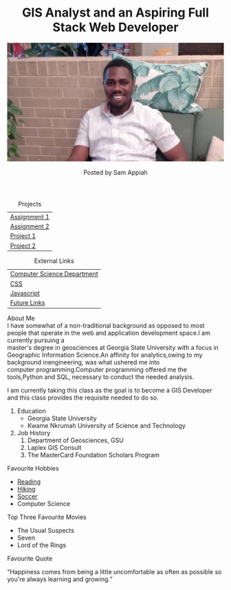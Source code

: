 <!DOCTYPE html>
<html lang="en-GB">
<head>
<meta name="author" content="Sam Appiah">
<meta name="description" content="Web Programming Portfolio">
<meta name="viewport" content="width=device-width, initial-scale1.0">
<meta charset="UTF-8">
<link rel="stylesheet" href="index.css">

<title>Brand Sam</title>

</head>

<body>

<header>

<h1>GIS Analyst and an Aspiring Full Stack Web Developer</h1>
<img src="sam.jpg" alt="Sam's picture">
<p>Posted by Sam Appiah</p>
</header>

<div class="projects">
<table class="proj">
<caption>Projects</caption>
<tr>
<td><a href="index.html">Assignment 1</a></td>
</tr>

<tr>
<td><a href="https://codd.cs.gsu.edu/~sappiah3/WP/CW/1/index.html">Assignment 2</a></td>
</tr>

<tr>
<td><a href="https://codd.cs.gsu.edu/~sappiah3/WP/CW/2/tab_ex1.html">Project 1</a></td>
</tr>

<tr>
<td><a href="https://www.w3schools.com/react/default.asp">Project 2</a></td>
</tr>
</table>

</div>

<div class="links">
<table class="ext">
<caption>External Links</caption>

<tr>
<td><a href="https://www.cs.gsu.edu/"> Computer Science Department</a></td>
</tr>

<tr>
<td><a href="https://www.w3schools.com/css/css_border_rounded.asp">CSS</a></td>
</tr>

<tr>
<td><a href="https://www.w3schools.com/js/default.asp">Javascript</a></td>
</tr>

<tr>
<td><a href="about:blank">Future Links</a></td>
</tr>
</table>

</div>

<div class="hobbies">
<p class="about"> About Me<br>
I have somewhat of a non-traditional background as opposed to most people that operate in the web  and application development space.I am currently pursuing a<br> 
master's degree in geosciences at <span>Georgia State University</span> with a focus in Geographic Information Science.An affinity for analytics,owing to my background inengineering,  was what ushered me into<br> 
computer programming.Computer programming offered me the tools,<span>Python</span> and <span>SQL</span>, necessary to conduct the needed analysis.<br> 

I am currently taking this class as the goal is to become a GIS Developer and this class provides the requisite needed to do so.</p>
 
<ol class="main">
<li>Education
<ul class="Edu">
<li><span>Georgia State University</span></li>
<li>Kwame Nkrumah University of Science and Technology</li>
</ul></li>

<li>Job History
<ol class="job">
<li>Department of Geosciences, GSU</li>
<li>Laplex GIS Consult</li>
<li>The MasterCard Foundation Scholars Program </li>
</ol></li></ol>



<p>Favourite Hobbies</p>
<ul class="hob">
<li><a href="https://en.wikipedia.org/wiki/Reading">Reading</a></li>
<li><a href="https://en.wikipedia.org/wiki/Hiking">Hiking</a></li>
<li><a href="https://www.espn.com/soccer/scoreboard">Soccer</a></li>
<li><span>Computer Science</span></li>
</ul>

<p>Top Three Favourite Movies</p>
<ul>
<li>The Usual Suspects</li>
<li>Seven</li>
<li>Lord of the Rings</li>
</ul>





</div>

<div class="quote">
<p>Favourite Quote</p>

<q>Happiness comes from being a little uncomfortable as often as possible so you're always learning and growing.</q>
</div>



</body>

</html>
